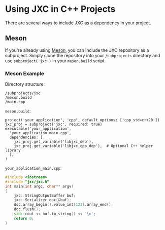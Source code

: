 # Using JXC in C++ Projects

There are several ways to include JXC as a dependency in your project.

## Meson
If you're already using [Meson](https://mesonbuild.com/), you can include the JXC repository as a subproject. Simply clone the repository into your `/subprojects` directory and use `subproject('jxc')` in your `meson.build` script.


### Meson Example
Directory structure:
```
/subprojects/jxc
/meson.build
/main.cpp
```
`meson.build`:
```meson
project('your_application', 'cpp', default_options: ['cpp_std=c++20'])
jxc_proj = subproject('jxc', required: true)
executable('your_application',
  'your_application_main.cpp',
  dependencies: [
    jxc_proj.get_variable('libjxc_dep'),
    jxc_proj.get_variable('libjxc_cpp_dep'),  # Optional C++ helper library
  ],
)
```
`your_application_main.cpp`:
```cpp
#include <iostream>
#include "jxc/jxc.h"
int main(int argc, char** argv)
{
    jxc::StringOutputBuffer buf;
    jxc::Serializer doc(&buf);
    doc.array_begin().value_int(123).array_end();
    doc.flush();
    std::cout << buf.to_string() << '\n';
    return 0;
}
```
